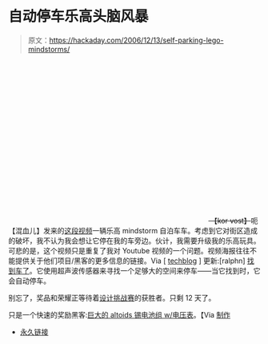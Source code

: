 # 自动停车乐高头脑风暴

> 原文：<https://hackaday.com/2006/12/13/self-parking-lego-mindstorms/>

~~<object width="400" height="325"><param name="movie" value="http://www.youtube.com/v/ebfxYAUBw-0"><param name="wmode" value="transparent"></object>
【kor vost】~~呃【混血儿】发来的[这段视频](http://www.youtube.com/watch?v=ebfxYAUBw-0)一辆乐高 mindstorm 自泊车车。考虑到它对街区造成的破坏，我不认为我会想让它停在我的车旁边。伙计，我需要升级我的乐高玩具。可悲的是，这个视频只是重复了我对 Youtube 视频的一个问题。视频海报往往不能提供关于他们项目/黑客的更多信息的链接。Via [ [techblog](http://www.techeblog.com/index.php/tech-gadget/video-self-parking-lego-car) ]
更新:[ralphn] [找到车了](http://mindstorms.lego.com/NXTLOG/ProjectDisplay.aspx?id=78a6351a-08d3-4912-b9ba-2192a9b33c5d)。它使用超声波传感器来寻找一个足够大的空间来停车——当它找到时，它会自动停车。

别忘了，奖品和荣耀正等待着[设计挑战赛](http://www.hackaday.com/2006/11/15/hackaday-design-challenge-yes-a-contest/)的获胜者。只剩 12 天了。

只是一个快速的奖励黑客:[巨大的 altoids 锡电池组 w/电压表](http://home.earthlink.net/%7Ewa0vsl/BPpower.html)。【Via [制作](http://www.makezine.com/blog/archive/2006/12/backpacking_bat.html)

*   [永久链接](http://www.youtube.com/watch?v=ebfxYAUBw-0)